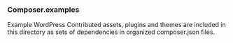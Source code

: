 ### Composer.examples
Example WordPress Contributed assets, plugins and themes are included in this
directory as sets of dependencies in organized composer.json files.
